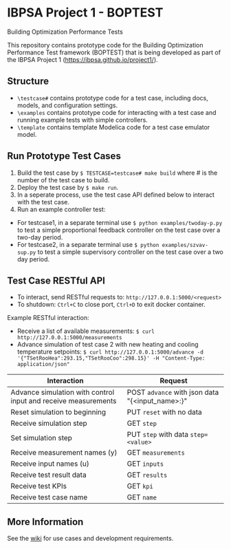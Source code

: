 # IBPSA Project 1 - BOPTEST
Building Optimization Performance Tests

This repository contains prototype code for the Building Optimization Performance Test framework (BOPTEST)
that is being developed as part of the IBPSA Project 1 (https://ibpsa.github.io/project1/).

## Structure
- ``\testcase#`` contains prototype code for a test case, including docs, models, and configuration settings.
- ``\examples`` contains prototype code for interacting with a test case and running example tests with simple controllers.
- ``\template`` contains template Modelica code for a test case emulator model.

## Run Prototype Test Cases
1) Build the test case by ``$ TESTCASE=testcase# make build`` where # is the number of the test case to build.
2) Deploy the test case by ``$ make run``.
3) In a seperate process, use the test case API defined below to interact with the test case.
4) Run an example controller test:

- For testcase1, in a separate terminal use ``$ python examples/twoday-p.py`` to test a simple proportional feedback controller on the test case over a two-day period.
- For testcase2, in a separate terminal use ``$ python examples/szvav-sup.py`` to test a simple supervisory controller on the test case over a two day period.

## Test Case RESTful API
- To interact, send RESTful requests to: ``http://127.0.0.1:5000/<request>``
- To shutdown: ``Ctrl+C`` to close port, ``Ctrl+D`` to exit docker container.

Example RESTful interaction:

- Receive a list of available measurements: ``$ curl http://127.0.0.1:5000/measurements``
- Advance simulation of test case 2 with new heating and cooling temperature setpoints: ``$ curl http://127.0.0.1:5000/advance -d '{"TSetRooHea":293.15,"TSetRooCoo":298.15}' -H "Content-Type: application/json"``

| Interaction                                                    | Request                                                   |
|----------------------------------------------------------------|-----------------------------------------------------------|
| Advance simulation with control input and receive measurements |  POST ``advance`` with json data "{<input_name>:<value>}" |
| Reset simulation to beginning                                  |  PUT ``reset`` with no data                               |
| Receive simulation step                                        |  GET ``step``                                             |
| Set simulation step                                            |  PUT ``step`` with data ``step=<value>``                  |
| Receive measurement names (y)                                  |  GET ``measurements``                                     |
| Receive input names (u)                                        |  GET ``inputs``                                           |
| Receive test result data                                       |  GET ``results``                                          |
| Receive test KPIs                                              |  GET ``kpi``                                              |
| Receive test case name                                         |  GET ``name``                                             |


## More Information
See the [wiki](https://github.com/ibpsa/project1-boptest/wiki) for use cases and development requirements.


